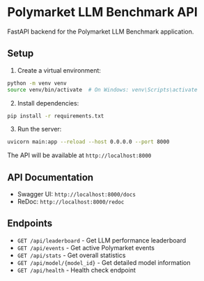 # Polymarket LLM Benchmark API

FastAPI backend for the Polymarket LLM Benchmark application.

## Setup

1. Create a virtual environment:
```bash
python -m venv venv
source venv/bin/activate  # On Windows: venv\Scripts\activate
```

2. Install dependencies:
```bash
pip install -r requirements.txt
```

3. Run the server:
```bash
uvicorn main:app --reload --host 0.0.0.0 --port 8000
```

The API will be available at `http://localhost:8000`

## API Documentation

- Swagger UI: `http://localhost:8000/docs`
- ReDoc: `http://localhost:8000/redoc`

## Endpoints

- `GET /api/leaderboard` - Get LLM performance leaderboard
- `GET /api/events` - Get active Polymarket events
- `GET /api/stats` - Get overall statistics
- `GET /api/model/{model_id}` - Get detailed model information
- `GET /api/health` - Health check endpoint
